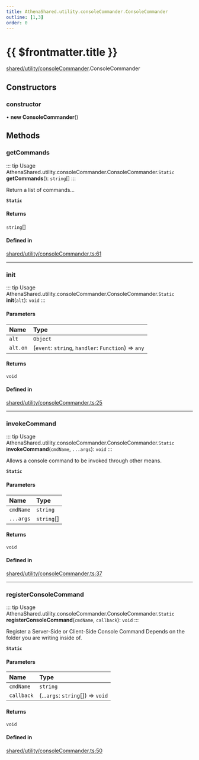 ```yaml
---
title: AthenaShared.utility.consoleCommander.ConsoleCommander
outline: [1,3]
order: 0
---
```


# {{ $frontmatter.title }}


[shared/utility/consoleCommander](../modules/shared_utility_consoleCommander.md).ConsoleCommander

## Constructors

### constructor

• **new ConsoleCommander**()

## Methods

### getCommands

::: tip Usage
AthenaShared.utility.consoleCommander.ConsoleCommander.`Static` **getCommands**(): `string`[]
:::

Return a list of commands...

**`Static`**

#### Returns

`string`[]

#### Defined in

[shared/utility/consoleCommander.ts:61](https://github.com/Stuyk/altv-athena/blob/4cfdacf/src/core/shared/utility/consoleCommander.ts#L61)

___

### init

::: tip Usage
AthenaShared.utility.consoleCommander.ConsoleCommander.`Static` **init**(`alt`): `void`
:::

#### Parameters

| Name | Type |
| :------ | :------ |
| `alt` | `Object` |
| `alt.on` | (`event`: `string`, `handler`: `Function`) => `any` |

#### Returns

`void`

#### Defined in

[shared/utility/consoleCommander.ts:25](https://github.com/Stuyk/altv-athena/blob/4cfdacf/src/core/shared/utility/consoleCommander.ts#L25)

___

### invokeCommand

::: tip Usage
AthenaShared.utility.consoleCommander.ConsoleCommander.`Static` **invokeCommand**(`cmdName`, `...args`): `void`
:::

Allows a console command to be invoked through other means.

**`Static`**

#### Parameters

| Name | Type |
| :------ | :------ |
| `cmdName` | `string` |
| `...args` | `string`[] |

#### Returns

`void`

#### Defined in

[shared/utility/consoleCommander.ts:37](https://github.com/Stuyk/altv-athena/blob/4cfdacf/src/core/shared/utility/consoleCommander.ts#L37)

___

### registerConsoleCommand

::: tip Usage
AthenaShared.utility.consoleCommander.ConsoleCommander.`Static` **registerConsoleCommand**(`cmdName`, `callback`): `void`
:::

Register a Server-Side or Client-Side Console Command
Depends on the folder you are writing inside of.

**`Static`**

#### Parameters

| Name | Type |
| :------ | :------ |
| `cmdName` | `string` |
| `callback` | (...`args`: `string`[]) => `void` |

#### Returns

`void`

#### Defined in

[shared/utility/consoleCommander.ts:50](https://github.com/Stuyk/altv-athena/blob/4cfdacf/src/core/shared/utility/consoleCommander.ts#L50)
